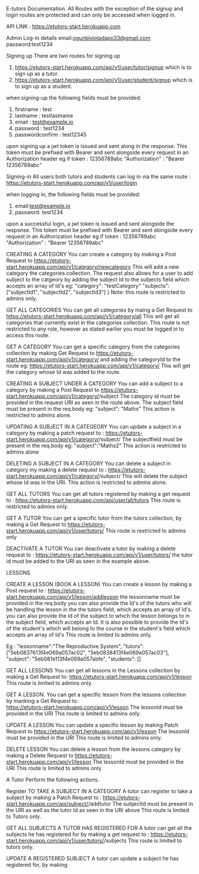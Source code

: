 E-tutors Documentation.
All Routes with the exception of the signup and login routes are protected and can only be accessed when logged in.

API LINK : https://etutors-start.herokuapp.com

Admin Log-in details
email:ogunbiyioladapo33@gmail.com
password:test1234

Signing up
There are two routes for signing up

1. https://etutors-start.herokuapp.com/api/v1/user/tutor/signup which is to sign up as a tutor.
2. https://etutors-start.herokuapp.com/api/v1/user/student/signup which is to sign up as a student.

when signing-up the following fields must be provided:

1. firstname : test
2. lastname : testlastname
3. email : test@example.io
4. password : test1234
5. passwordconfirm : test12345

upon signing up a jwt token is issued and sent along in the response. This token must be prefixed with Bearer and sent alongside every request in an Authorization header eg
if token : 12356789abc
"Authorization" : "Bearer 12356789abc"

Signing-in
All users both tutors and students can log in via the same route :
https://etutors-start.herokuapp.com/api/v1/user/login

when logging in, the following fields must be provided:

1. email:test@example.io
2. password: test1234

upon a successful login, a jwt token is issued and sent alongside the response. This token must be prefixed with Bearer and sent alongside every request in an Authorization header eg
if token : 12356789abc
"Authorization" : "Bearer 12356789abc"

CREATING A CATEGORY
You can create a category by making a Post Request to https://etutors-start.herokuapp.com/api/v1/category/newcategory
This will add a new category the categories collection. The request also allows for a user to add subject to the catgeory by adding the subject Id to the subjects field which accepts an array of Id's eg:
"category": "testCategory"
"subjects":["subjectId1", "subjectId2", "subjectId3"] }
Note: this route is restricted to admins only.

GET ALL CATEGORIES
You can get all categories by maing a Get Request to https://etutors-start.herokuapp.com/api/v1/category/all
This will get all categories that currently exist in the categories collection.
This route is not restricted to any role, however as stated earlier you must be logged in to access this route.

GET A CATEGORY
You can get a specific category from the categories collection by making Get Request to https://etutors-start.herokuapp.com/api/v1/category/ and adding the categoryId to the route eg:
https://etutors-start.herokuapp.com/api/v1/category/<categoryId>
This will get the category whose Id was added to the route.

CREATING A SUBJECT UNDER A CATEGORY
You can add a subject to a category by making a Post Request to https://etutors-start.herokuapp.com/api/v1/category/<categoryId>/subject
The category id must be provided in the request URI as seen in the route above.
The subject field must be present in the req.body eg:
"subject": "Maths"
This action is restricted to admins alone.

UPDATING A SUBJECT IN A CATEGEORY
You can update a subject in a category by making a patch request to :
https://etutors-start.herokuapp.com/api/v1/category/<categoryId>/subject/<subjectId>
The subjectfield must be present in the req.body eg:
"subject":"Maths2"
This action is restricted to admins alone

DELETING A SUBJECT IN A CATEGORY
You can delete a subject in category my making a delete request to :
https://etutors-start.herokuapp.com/api/v1/category/<categoryId>/subject/<subjectId>
This will delete the subject whose Id was in the URI.
This action is restricted to admins alone.

GET ALL TUTORS
You can get all tutors registered by making a get request to :
https://etutors-start.herokuapp.com/api/user/all/tutors
This route is restricted to admins only.

GET A TUTOR
You can get a specific tutor from the tutors collection, by making a Get Request to
https://etutors-start.herokuapp.com/api/v1/user/tutors/<tutorId>
This route is restricted to admins only

DEACTIVATE A TUTOR
You can deactivate a tutor by making a delete request to :
https://etutors-start.herokuapp.com/api/v1/user/tutors/<tutorId>
the tutor id must be added to the URI as seen in the example above.

LESSONS

CREATE A LESSON (BOOK A LESSON)
You can create a lesson by making a Post request to : https://etutors-start.herokuapp.com/api/v1/lesson/addlesson
the lessonname must be provided in the req.body
you can also provide the Id's of the tutors who will be handling the lesson in the the tutors field, which accepts an array of Id's.
you can also provide the Id of the subject to which the lesson belongs to in the subject field, which accepts an Id.
It is also possible to provide the Id's of the student's which will belong to the course in the student's field which accepts an array of Id's
This route is limited to admins only.

Eg :
"lessonname":"The Reproductive System",
"tutors": ["5eb0837613f4e069a057ac02", "5eb0838413f4e069a057ac03"],
"subject": "5eb081e113f4e069a057abfe",
"students": []

GET ALL LESSONS
You can get all lessons in the Lessons collection by making a Get Request to: https://etutors-start.herokuapp.com/api/v1/lesson
This route is limited to admins only.

GET A LESSON.
You can get a specific lesson from the lessons collection by manking a Get Request to:  
https://etutors-start.herokuapp.com/api/v1/lesson<lessonId>
The lessonId must be provided in the URI
This route is limited to admins only.

UPDATE A LESSON
You can update a specific lesson by making Patch Request to
https://etutors-start.herokuapp.com/api/v1/lesson<lessonId>
The lessonId must be provided in the URI
This route is limited to admins only.

DELETE LESSON
You can delete a lesson from the lessons category by making a Delete Request to
https://etutors-start.herokuapp.com/api/v1/lesson<lessonId>
The lessonId must be provided in the URI
This route is limited to admins only.

A Tutor Perform the following actions.

Register TO TAKE A SUBJECT IN A CATEGORY
A tutor can register to take a subject by making a Patch Request to :
https://etutors-start.herokuapp.com/api/subject/<subjectId>/addtutor<tutorId>
The subjectId must be present in the URI as well as the tutor Id as seen in the URI above
This route is limited to Tutors only.

GET ALL SUBJECTS A TUTOR HAS REGISTERED FOR
A tutor can get all the subjects he has registered for by making a get request to :
https://etutors-start.herokuapp.com/api/v1/user/tutors/<tutorId>/subjects
This route is limited to tutors only.

UPDATE A REGISTERED SUBJECT
A tutor can update a subject he has registered for, by making
